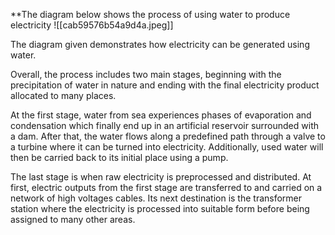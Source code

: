 **The diagram below shows the process of using water to produce electricity
![[cab59576b54a9d4a.jpeg]]

The diagram given demonstrates how electricity can be generated using water.

Overall, the process includes two main stages, beginning with the precipitation of water in nature and ending with the final electricity product allocated to many places.

At the first stage, water from sea experiences phases of evaporation and condensation which finally end up in an artificial reservoir surrounded with a dam. After that, the water flows along a predefined path through a valve to a turbine where it can be turned into electricity. Additionally, used water will then be carried back to its initial place using a pump.

The last stage is when raw electricity is preprocessed and distributed. At first, electric outputs from the first stage are transferred to and carried on a network of high voltages cables. Its next destination is the transformer station where the electricity is processed into suitable form before being assigned to many other areas.
